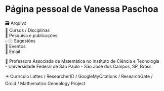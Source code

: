 # Página pessoal de Vanessa Paschoa

🗃️ Arquivo  
📒 Cursos / Disciplinas  
📑 Pesquisa e publicações  
👉🏼 Sugestões  
📡 Eventos   
📧 Email  

🏫 Professora Associada de Matemática no Instituto de Ciência e Tecnologia - Universidade Federal de São Paulo - São José dos Campos, SP, Brasil.  

✴️ Currículo Lattes   /   ResearcherID   /   GoogleMyCitations   /  ResearchGate   /  Orcid  /  Mathematics Genealogy Project  
